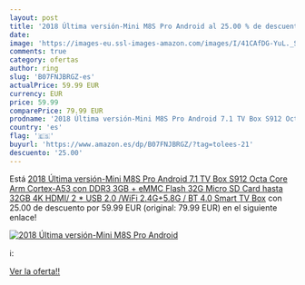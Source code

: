 ```yaml
---
layout: post
title: '2018 Última versión-Mini M8S Pro Android al 25.00 % de descuento'
date: 
image: 'https://images-eu.ssl-images-amazon.com/images/I/41CAfDG-YuL._SL200_.jpg'
comments: true
category: ofertas
author: ring
slug: 'B07FNJBRGZ-es'
actualPrice: 59.99 EUR
currency: EUR
price: 59.99
comparePrice: 79.99 EUR
prodname: '2018 Última versión-Mini M8S Pro Android 7.1 TV Box S912 Octa Core Arm Cortex-A53 con DDR3 3GB + eMMC Flash 32G Micro SD Card hasta 32GB 4K HDMI/ 2 * USB 2.0 /WiFi 2.4G+5.8G / BT 4.0 Smart TV Box'
country: 'es'
flag: '🇪🇸'
buyurl: 'https://www.amazon.es/dp/B07FNJBRGZ/?tag=tolees-21'
descuento: '25.00'
---
```


Está [2018 Última versión-Mini M8S Pro Android 7.1 TV Box S912 Octa Core Arm Cortex-A53 con DDR3 3GB + eMMC Flash 32G Micro SD Card hasta 32GB 4K HDMI/ 2 * USB 2.0 /WiFi 2.4G+5.8G / BT 4.0 Smart TV Box](https://www.amazon.es/dp/B07FNJBRGZ/?tag=tolees-21) con 25.00 de descuento por 59.99 EUR (original: 79.99 EUR) en el siguiente enlace!

[![2018 Última versión-Mini M8S Pro Android](https://images-eu.ssl-images-amazon.com/images/I/41CAfDG-YuL._SL200_.jpg)](https://www.amazon.es/dp/B07FNJBRGZ/?tag=tolees-21)

ℹ️:


[Ver la oferta!!](https://www.amazon.es/dp/B07FNJBRGZ/?tag=tolees-21)
